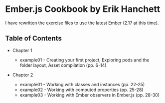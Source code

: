 # Ember.js Cookbook by Erik Hanchett

I have rewritten the exercise files to use the latest Ember (2.17 at this time).

## Table of Contents

- Chapter 1

    - example01 - Creating your first project, Exploring pods and the folder layout, Asset compilation (pp. 6-14)

- Chapter 2

    - example01 - Working with classes and instances (pp. 22-25)
    - example02 - Working with computed properties (pp. 25-28)
    - example03 - Working with Ember observers in Ember.js (pp. 28-30)